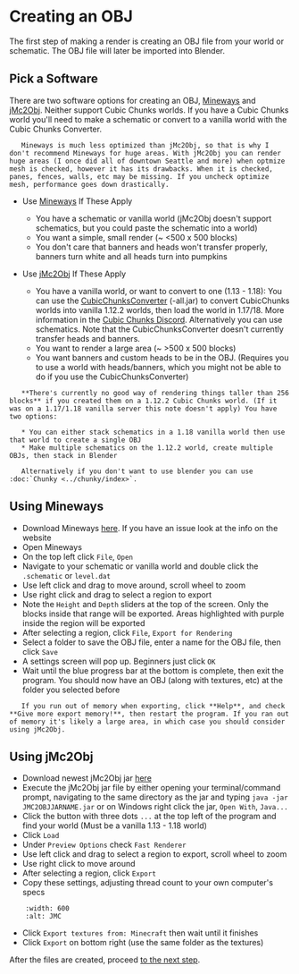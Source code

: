 <!---
title: Creating an OBJ
path: /buildtheearth/rendering/blender
version: 1.0.0
authors:
    - @VapoR
--->

# Creating an OBJ

The first step of making a render is creating an OBJ file from your world or schematic. The OBJ file will later be imported into Blender. 

## Pick a Software

There are two software options for creating an OBJ, [Mineways](#using-mineways) and [jMc2Obj](#using-jmc2obj). Neither support Cubic Chunks worlds. If you have a Cubic Chunks world you'll need to make a schematic or convert to a vanilla world with the Cubic Chunks Converter.
```{caution}
   Mineways is much less optimized than jMc2Obj, so that is why I don't recommend Mineways for huge areas. With jMc2Obj you can render huge areas (I once did all of downtown Seattle and more) when optmize mesh is checked, however it has its drawbacks. When it is checked, panes, fences, walls, etc may be missing. If you uncheck optimize mesh, performance goes down drastically.
```
- Use [Mineways](#using-mineways) If These Apply
  * You have a schematic or vanilla world (jMc2Obj doesn't support schematics, but you could paste the schematic into a world)
  * You want a simple, small render (~ <500 x 500 blocks)
  * You don't care that banners and heads won't transfer properly, banners turn white and all heads turn into pumpkins

- Use [jMc2Obj](#using-jmc2obj) If These Apply
  * You have a vanilla world, or want to convert to one (1.13 - 1.18): You can use the [CubicChunksConverter](https://jenkins.daporkchop.net/job/OpenCubicChunks/job/CubicChunksConverter/job/master/) (-all.jar) to convert CubicChunks worlds into vanilla 1.12.2 worlds, then load the world in 1.17/18. More information in the [Cubic Chunks Discord](https://discord.gg/tJUWYq5wdR). Alternatively you can use schematics. Note that the CubicChunksConverter doesn't currently transfer heads and banners.
  * You want to render a large area (~ >500 x 500 blocks)
  * You want banners and custom heads to be in the OBJ. (Requires you to use a world with heads/banners, which you might not be able to do if you use the CubicChunksConverter)

```{note}
   **There's currently no good way of rendering things taller than 256 blocks** if you created them on a 1.12.2 Cubic Chunks world. (If it was on a 1.17/1.18 vanilla server this note doesn't apply) You have two options:

   * You can either stack schematics in a 1.18 vanilla world then use that world to create a single OBJ
   * Make multiple schematics on the 1.12.2 world, create multiple OBJs, then stack in Blender

   Alternatively if you don't want to use blender you can use :doc:`Chunky <../chunky/index>`.
```

## Using Mineways

- Download Mineways [here](https://www.realtimerendering.com/erich/minecraft/public/mineways/downloads.html#downloadImgs). If you have an issue look at the info on the website
- Open Mineways
- On the top left click `File`, `Open`
- Navigate to your schematic or vanilla world and double click the `.schematic` or `level.dat`
- Use left click and drag to move around, scroll wheel to zoom
- Use right click and drag to select a region to export
- Note the `Height` and `Depth` sliders at the top of the screen. Only the blocks inside that range will be exported. Areas highlighted with purple inside the region will be exported
- After selecting a region, click `File`, `Export for Rendering`
- Select a folder to save the OBJ file, enter a name for the OBJ file, then click `Save`
- A settings screen will pop up. Beginners just click `OK`
- Wait until the blue progress bar at the bottom is complete, then exit the program. You should now have an OBJ (along with textures, etc) at the folder you selected before
```{tip}
   If you run out of memory when exporting, click **Help**, and check **Give more export memory!**, then restart the program. If you ran out of memory it's likely a large area, in which case you should consider using jMc2Obj.
```

## Using jMc2Obj

- Download newest jMc2Obj jar [here](https://github.com/jmc2obj/j-mc-2-obj/releases)
- Execute the jMc2Obj jar file by either opening your terminal/command prompt, navigating to the same directory as the jar and typing `java -jar JMC2OBJJARNAME.jar` or on Windows right click the jar, `Open With`, `Java...`
- Click the button with three dots `...` at the top left of the program and find your world (Must be a vanilla 1.13 - 1.18 world)
- Click `Load`
- Under `Preview Options` check `Fast Renderer` 
- Use left click and drag to select a region to export, scroll wheel to zoom
- Use right click to move around
- After selecting a region, click `Export`
- Copy these settings, adjusting thread count to your own computer's specs

```{image} ../../../../images/jmc.png
    :width: 600
    :alt: JMC
```

- Click `Export textures from: Minecraft` then wait until it finishes
- Click `Export` on bottom right (use the same folder as the textures)

After the files are created, proceed [to the next step](importing-obj).
